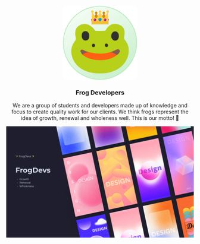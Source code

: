 <h3 align="center">
	<img src="assets\readme.png" width="200" height="200" alt="Logo"/><br/>
	<br/>
	Frog Developers
</h3>

<p align="center" textaling="center">
	We are a group of students and developers made up of knowledge and focus to create quality work for our clients. We think frogs represent the idea of growth, renewal and wholeness well. This is our motto! 🐸
</p>
	
<p align="center">
  <img src="assets\banner.png" alt="Banner"/>
</p>
